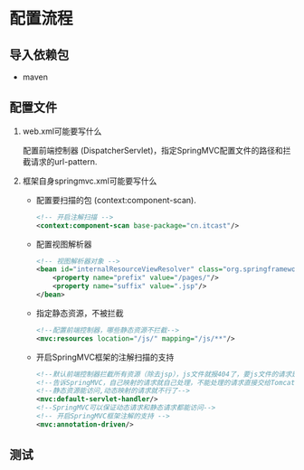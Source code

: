 # 配置流程

## 导入依赖包

- maven

## 配置文件

1. web.xml可能要写什么

   配置前端控制器 (DispatcherServlet)，指定SpringMVC配置文件的路径和拦截请求的url-pattern.

2. 框架自身springmvc.xml可能要写什么

   - 配置要扫描的包 (context:component-scan).
   
     ```xml
     <!-- 开启注解扫描 -->
     <context:component-scan base-package="cn.itcast"/>
     ```
   
   - 配置视图解析器
   
     ```xml
     <!-- 视图解析器对象 -->
     <bean id="internalResourceViewResolver" class="org.springframework.web.servlet.view.InternalResourceViewResolver">
         <property name="prefix" value="/pages/"/>
         <property name="suffix" value=".jsp"/>
     </bean>
     ```
   
   - 指定静态资源，不被拦截
   
     ```xml
     <!--配置前端控制器，哪些静态资源不拦截-->
     <mvc:resources location="/js/" mapping="/js/**"/>
     ```
   
   - 开启SpringMVC框架的注解扫描的支持
   
     ```xml
     <!--默认前端控制器拦截所有资源（除去jsp），js文件就报404了，要js文件的请求是交给Tomcat-->
     <!--告诉SpringMVC，自己映射的请求就自己处理，不能处理的请求直接交给Tomcat-->
     <!--静态资源能访问,动态映射的请求就不行了-->
     <mvc:default-servlet-handler/>
     <!--SpringMVC可以保证动态请求和静态请求都能访问-->
     <!-- 开启SpringMVC框架注解的支持 -->
     <mvc:annotation-driven/>
     ```



## 测试